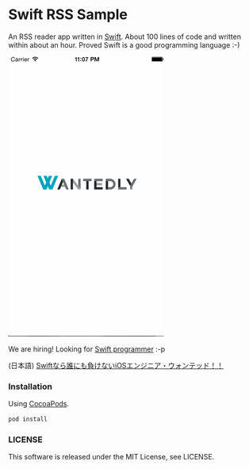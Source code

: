 
Swift RSS Sample
================

An RSS reader app written in [Swift](https://developer.apple.com/swift/). About 100 lines of code and written within about an hour. Proved Swift is a good programming language :-)

![Movie](movie.gif)





We are hiring! Looking for [Swift programmer](https://www.wantedly.com/projects/7755) :-p

(日本語) [Swiftなら誰にも負けないiOSエンジニア・ウォンテッド！！](https://www.wantedly.com/projects/7755)

### Installation

Using [CocoaPods](http://cocoapods.org). 

```sh
pod install
```

### LICENSE

This software is released under the MIT License, see LICENSE.